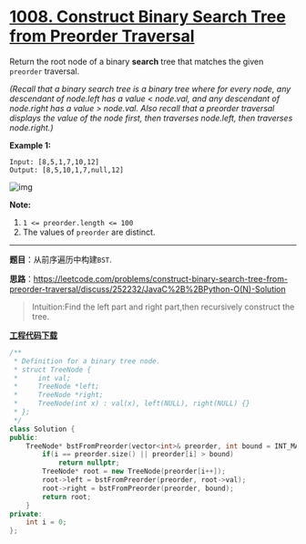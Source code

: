 # [1008. Construct Binary Search Tree from Preorder Traversal](https://leetcode.com/problems/construct-binary-search-tree-from-preorder-traversal/)

Return the root node of a binary **search** tree that matches the given `preorder` traversal.

*(Recall that a binary search tree is a binary tree where for every node, any descendant of node.left has a value < node.val, and any descendant of node.right has a value > node.val.  Also recall that a preorder traversal displays the value of the node first, then traverses node.left, then traverses node.right.)*

**Example 1:**

```
Input: [8,5,1,7,10,12]
Output: [8,5,10,1,7,null,12]
```

 ![img](https://assets.leetcode.com/uploads/2019/03/06/1266.png)

**Note:**

1. `1 <= preorder.length <= 100`
2. The values of `preorder` are distinct.

-----

**题目**：从前序遍历中构建`BST`.

**思路**：<https://leetcode.com/problems/construct-binary-search-tree-from-preorder-traversal/discuss/252232/JavaC%2B%2BPython-O(N)-Solution>

> Intuition:Find the left part and right part,then recursively construct the tree.

[**工程代码下载**](https://github.com/shenkh/leetcode)

```cpp
/**
 * Definition for a binary tree node.
 * struct TreeNode {
 *     int val;
 *     TreeNode *left;
 *     TreeNode *right;
 *     TreeNode(int x) : val(x), left(NULL), right(NULL) {}
 * };
 */
class Solution {
public:
    TreeNode* bstFromPreorder(vector<int>& preorder, int bound = INT_MAX) {
        if(i == preorder.size() || preorder[i] > bound)
            return nullptr;
        TreeNode* root = new TreeNode(preorder[i++]);
        root->left = bstFromPreorder(preorder, root->val);
        root->right = bstFromPreorder(preorder, bound);
        return root;
    }
private:
    int i = 0;
};
```